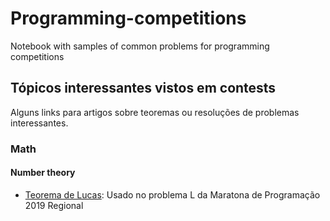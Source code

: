 # Programming-competitions
Notebook with samples of common problems for programming competitions

## Tópicos interessantes vistos em contests

Alguns links para artigos sobre teoremas ou resoluções de problemas interessantes.

### Math

#### Number theory
* [Teorema de Lucas](https://en.wikipedia.org/wiki/Lucas%27s_theorem): Usado no problema L da Maratona de Programação 2019 Regional
